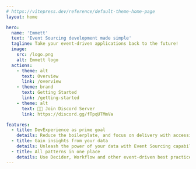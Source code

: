 ```yaml
---
# https://vitepress.dev/reference/default-theme-home-page
layout: home

hero:
  name: 'Emmett'
  text: 'Event Sourcing development made simple'
  tagline: Take your event-driven applications back to the future!
  image:
    src: /logo.png
    alt: Emmett logo
  actions:
    - theme: alt
      text: Overview
      link: /overview
    - theme: brand
      text: Getting Started
      link: /getting-started
    - theme: alt
      text: 🧑‍💻 Join Discord Server
      link: https://discord.gg/fTpqUTMmVa

features:
  - title: DevExperience as prime goal
    details: Reduce the boilerplate, and focus on delivery with accessible tooling
  - title: Gain insights from your data
    details: Unleash the power of your data with Event Sourcing capabilities
  - title: All patterns in one place
    details: Use Decider, Workflow and other event-driven best practices seamlessly
---
```


